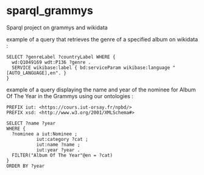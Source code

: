 # sparql_grammys
Sparql project on grammys and wikidata


example of a query that retrieves the genre of a specified album on wikidata :
```sparql
SELECT ?genreLabel ?countryLabel WHERE {
  wd:Q1049169 wdt:P136 ?genre .
  SERVICE wikibase:label { bd:serviceParam wikibase:language "[AUTO_LANGUAGE],en". }
}
```


example of a query displaying the name and year of the nominee for Album Of The Year in the Grammys using our ontologies :
```sparql
PREFIX iut: <https://cours.iut-orsay.fr/npbd/>
PREFIX xsd: <http://www.w3.org/2001/XMLSchema#>

SELECT ?name ?year
WHERE {
  ?nominee a iut:Nominee ;
    	   iut:category ?cat ; 
           iut:name ?name ;
           iut:year ?year .
  FILTER("Album Of The Year"@en = ?cat)
}
ORDER BY ?year
```
